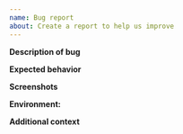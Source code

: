 ```yaml
---
name: Bug report
about: Create a report to help us improve
---
```


<!-- Verify first that your issue is not already reported -->

<!-- Please use this template while reporting a bug and provide as much info as possible. Not doing so may result in your bug not being addressed in a timely manner. Thanks! -->

<!-- If possible complete *all* sections as described. Don't remove any section. -->

**Description of bug**

<!-- A clear and concise description of what the bug is. -->

**Expected behavior**

<!-- A clear and concise description of what you expected to happen. -->

**Screenshots**

<!-- If applicable, add screenshots to help explain your problem. -->

**Environment:**

<!--
 Add information about your the tool (version, name, OS). Examples:
 - Chrome (x.x.x) / Firefox (x.x.x)
 - Visual Studio Code (x.x.x)
 - Etc
-->

**Additional context**

<!-- Add any other context about the problem here. -->

<!-- If it doesn't apply, add a `n/a` -->
